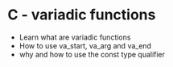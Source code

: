 # C - variadic functions

- Learn what are variadic functions
- How to use va_start, va_arg and va_end
- why and how to use the const type qualifier
